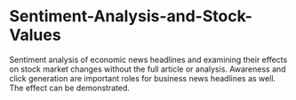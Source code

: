 # Sentiment-Analysis-and-Stock-Values
Sentiment analysis of economic news headlines and examining their effects on stock market changes without the full article or analysis. Awareness and click generation are important roles for business news headlines as well. The effect can be demonstrated.
